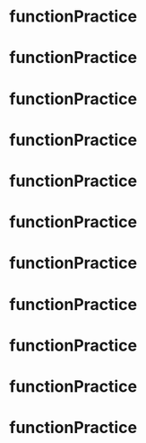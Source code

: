 # functionPractice
# functionPractice
# functionPractice
# functionPractice
# functionPractice
# functionPractice
# functionPractice
# functionPractice
# functionPractice
# functionPractice
# functionPractice
